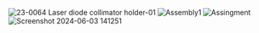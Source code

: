 ![23-0064  Laser diode collimator holder-01](https://github.com/StrontiumGroup/Injection-locked-laser-system/assets/123593581/7067ef85-5eeb-49ae-9bb8-957348630155)
![Assembly1](https://github.com/StrontiumGroup/Injection-locked-laser-system/assets/123593581/1cb958eb-d1d5-4a71-97b9-1e7e842d25cf)
![Assingment](https://github.com/StrontiumGroup/Injection-locked-laser-system/assets/123593581/8ab8b6d3-cfd4-4573-9c4a-cab6f2494542)
![Screenshot 2024-06-03 141251](https://github.com/StrontiumGroup/Injection-locked-laser-system/assets/123593581/21716375-d518-41cc-96cd-49c71b5ec0ce)

